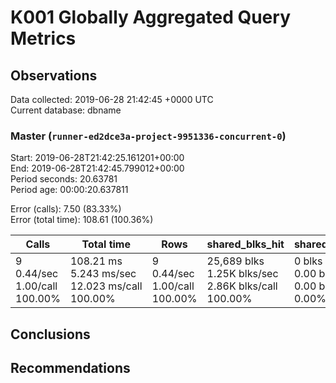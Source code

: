# K001 Globally Aggregated Query Metrics

## Observations ##
Data collected: 2019-06-28 21:42:45 +0000 UTC  
Current database: dbname  



### Master (`runner-ed2dce3a-project-9951336-concurrent-0`) ###
Start: 2019-06-28T21:42:25.161201+00:00  
End: 2019-06-28T21:42:45.799012+00:00  
Period seconds: 20.63781  
Period age: 00:00:20.637811  

Error (calls): 7.50 (83.33%)  
Error (total time): 108.61 (100.36%)

| Calls | Total&nbsp;time | Rows | shared_blks_hit | shared_blks_read | shared_blks_dirtied | shared_blks_written | blk_read_time | blk_write_time | kcache_reads | kcache_writes | kcache_user_time_ms | kcache_system_time |
|-------|------------|------|-----------------|------------------|---------------------|---------------------|---------------|----------------|--------------|---------------|---------------------|--------------------|
|9<br/>0.44/sec<br/>1.00/call<br/>100.00% |108.21&nbsp;ms<br/>5.243&nbsp;ms/sec<br/>12.023&nbsp;ms/call<br/>100.00% |9<br/>0.44/sec<br/>1.00/call<br/>100.00% |25,689&nbsp;blks<br/>1.25K&nbsp;blks/sec<br/>2.86K&nbsp;blks/call<br/>100.00% |0&nbsp;blks<br/>0.00&nbsp;blks/sec<br/>0.00&nbsp;blks/call<br/>0.00% |0&nbsp;blks<br/>0.00&nbsp;blks/sec<br/>0.00&nbsp;blks/call<br/>0.00% |0&nbsp;blks<br/>0.00&nbsp;blks/sec<br/>0.00&nbsp;blks/call<br/>0.00% |0.00&nbsp;ms<br/>0.000&nbsp;ms/sec<br/>0.000&nbsp;ms/call<br/>0.00% |0.00&nbsp;ms<br/>0.000&nbsp;ms/sec<br/>0.000&nbsp;ms/call<br/>0.00% |0.00&nbsp;bytes<br/>0.00&nbsp;bytes/sec<br/>0.00&nbsp;bytes/call<br/>0.00% |0.00&nbsp;bytes<br/>0.00&nbsp;bytes/sec<br/>0.00&nbsp;bytes/call<br/>0.00% |0.00&nbsp;ms<br/>0.000&nbsp;ms/sec<br/>0.000&nbsp;ms/call<br/>0.00% |0.00&nbsp;ms<br/>0.000&nbsp;ms/sec<br/>0.000&nbsp;ms/call<br/>0.00%|





## Conclusions ##


## Recommendations ##

